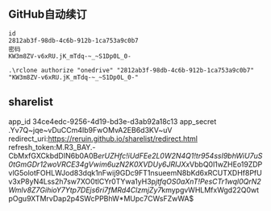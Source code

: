 ## GitHub自动续订
```
id
2812ab3f-98db-4c6b-912b-1ca753a9c0b7
密码
KW3m8ZV-v6xRU.jK_mTdq-~_~S1Dp0L_0-

.\rclone authorize "onedrive" "2812ab3f-98db-4c6b-912b-1ca753a9c0b7" "KW3m8ZV-v6xRU.jK_mTdq-~_~S1Dp0L_0-"
```

## sharelist
app_id 34ce4edc-9256-4d19-bd3e-d3ab92a18c13
app_secret .Yv7Q~jqe~vDuCCm4Ib9FwOMvA2EB6d3KV~uV
redirect_uri:https://reruin.github.io/sharelist/redirect.html
refresh_token:M.R3_BAY.-CbMxfGXCkbdDIN6b0A0B*erUZHfc!iUdFEe2L0W2N4Q1!tr954ssI9bhWiU7uS0tGmGDr12woVRCE34gVwim6uzN2K0XVDUy6JRIJXx*VbbQ0l1wZHEo19ZDPvlG5olotFOHLWJod83dqk1nFwij9GDc9FT1nsueemN8bKd6xRCUTXDHf8PfUv3xP8yN4Lss2h7sw7XO0tlCYr0TYwa1yH3p*jtfqOS0aXnT!PesCTr1wql0QrN2Wmlv8Z7GihioY7Ytp7DEjs6ri7fMRd4ClzmjZy7*kmypgvWHLMfxWgd22Q0wtpOgu9XTMrvDap2p4SWcPPBhW*MUpc7CWsFZwWA$
